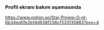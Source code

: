 ### Profil ekranı bakım aşamasında
https://www.notion.so/Staj-Projesi-G-nl-6b34ed0fe2b14d638f238cf333135883?pvs=4

<!--
**jumpthe11/jumpthe11** is a ✨ _special_ ✨ repository because its `README.md` (this file) appears on your GitHub profile.

Here are some ideas to get you started:

- 🔭 I’m currently working on ...
- 🌱 I’m currently learning ...
- 👯 I’m looking to collaborate on ...
- 🤔 I’m looking for help with ...
- 💬 Ask me about ...
- 📫 How to reach me: ...
- 😄 Pronouns: ...
- ⚡ Fun fact: ...
-->
